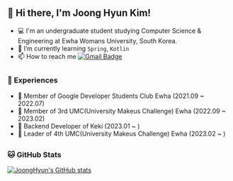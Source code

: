 ## 👋 Hi there, I'm Joong Hyun Kim!
- 💻 I'm an undergraduate student studying Computer Science & Engineering at Ewha Womans University, South Korea. 
- 🌱 I’m currently learning `Spring`, `Kotlin` 
- 📫 How to reach me  [![Gmail Badge](https://img.shields.io/badge/Gmail-D14836?style=flat&logo=Gmail&logoColor=white)](mailto:jooongh.k@gmail.com)

##

### 🔭 Experiences
- 🚀 Member of Google Developer Students Club Ewha (2021.09 ~ 2022.07)
- 🦠 Member of 3rd UMC(University Makeus Challenge) Ewha (2022.09 ~ 2023.02)
- 🍰 Backend Developer of Keki (2023.01 ~ )
- 🦠 Leader of 4th UMC(University Makeus Challenge) Ewha (2023.02 ~ )

##

### 🐱 GitHub Stats
[![JoongHyun's GitHub stats](https://github-readme-stats.vercel.app/api?username=JoongHyun-Kim&theme=vue&show_icons=true)](https://github.com/JoongHyun-Kim/github-readme-stats)
